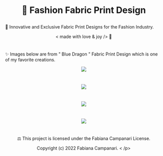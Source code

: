 # <p align="center"> 👗 Fashion Fabric Print Design </p>

🌟 Innovative and Exclusive Fabric Print Designs for the Fashion Industry.  

 <p align="center"> < made with love & joy /> 🤎 </p>
 
 #
 
✨ Images below are from " Blue Dragon " Fabric Print Design which is one of my favorite creations.
 
  <p align="center">
 <img src="https://user-images.githubusercontent.com/113218619/210438695-3090a4d4-d53b-428e-ba6b-c56e44c1105e.jpeg" />
   
 #

<p align="center">
 <img src="https://user-images.githubusercontent.com/113218619/211163770-128394e8-28ab-4d2f-be52-26fe18973ea3.png" />
   
#
 
<p align="center">
 <img src="https://user-images.githubusercontent.com/113218619/211163974-cdb8e6f8-fe18-4062-a22f-9eb40a883eb1.jpeg" />

   #
   
   <p align="center">
 <img src="https://user-images.githubusercontent.com/113218619/211164259-6e55cf57-4ad4-456f-96d4-7850e73a5ca8.jpeg" />
 
 #
 
<p align="center"> ⚖︎ This project is licensed under the Fabiana Campanari License. </p>

<p align="center"> Copyright (c) 2022 Fabiana Campanari. < /p>



